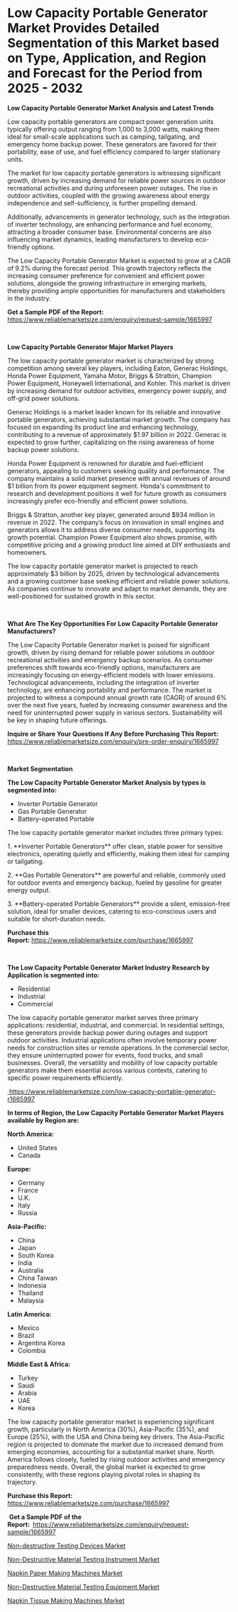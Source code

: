 <p><h1>Low Capacity Portable Generator Market Provides Detailed Segmentation of this Market based on Type, Application, and Region and Forecast for the Period from 2025 - 2032</h1></p><p><strong>Low Capacity Portable Generator Market Analysis and Latest Trends</strong></p>
<p><p>Low capacity portable generators are compact power generation units typically offering output ranging from 1,000 to 3,000 watts, making them ideal for small-scale applications such as camping, tailgating, and emergency home backup power. These generators are favored for their portability, ease of use, and fuel efficiency compared to larger stationary units.</p><p>The market for low capacity portable generators is witnessing significant growth, driven by increasing demand for reliable power sources in outdoor recreational activities and during unforeseen power outages. The rise in outdoor activities, coupled with the growing awareness about energy independence and self-sufficiency, is further propelling demand.</p><p>Additionally, advancements in generator technology, such as the integration of inverter technology, are enhancing performance and fuel economy, attracting a broader consumer base. Environmental concerns are also influencing market dynamics, leading manufacturers to develop eco-friendly options.</p><p>The Low Capacity Portable Generator Market is expected to grow at a CAGR of 9.2% during the forecast period. This growth trajectory reflects the increasing consumer preference for convenient and efficient power solutions, alongside the growing infrastructure in emerging markets, thereby providing ample opportunities for manufacturers and stakeholders in the industry.</p></p>
<p><strong>Get a Sample PDF of the Report:&nbsp;</strong> <a href="https://www.reliablemarketsize.com/enquiry/request-sample/1665997?utm_campaign=1879&utm_medium=2&utm_source=Github&utm_content=ia&utm_term=11042025&utm_id=low-capacity-portable-generator">https://www.reliablemarketsize.com/enquiry/request-sample/1665997</a></p>
<p>&nbsp;</p>
<p><strong>Low Capacity Portable Generator Major Market Players</strong></p>
<p><p>The low capacity portable generator market is characterized by strong competition among several key players, including Eaton, Generac Holdings, Honda Power Equipment, Yamaha Motor, Briggs & Stratton, Champion Power Equipment, Honeywell International, and Kohler. This market is driven by increasing demand for outdoor activities, emergency power supply, and off-grid power solutions.</p><p>Generac Holdings is a market leader known for its reliable and innovative portable generators, achieving substantial market growth. The company has focused on expanding its product line and enhancing technology, contributing to a revenue of approximately $1.97 billion in 2022. Generac is expected to grow further, capitalizing on the rising awareness of home backup power solutions.</p><p>Honda Power Equipment is renowned for durable and fuel-efficient generators, appealing to customers seeking quality and performance. The company maintains a solid market presence with annual revenues of around $1 billion from its power equipment segment. Honda's commitment to research and development positions it well for future growth as consumers increasingly prefer eco-friendly and efficient power solutions.</p><p>Briggs & Stratton, another key player, generated around $934 million in revenue in 2022. The company’s focus on innovation in small engines and generators allows it to address diverse consumer needs, supporting its growth potential. Champion Power Equipment also shows promise, with competitive pricing and a growing product line aimed at DIY enthusiasts and homeowners.</p><p>The low capacity portable generator market is projected to reach approximately $3 billion by 2025, driven by technological advancements and a growing customer base seeking efficient and reliable power solutions. As companies continue to innovate and adapt to market demands, they are well-positioned for sustained growth in this sector.</p></p>
<p>&nbsp;</p>
<p><strong>What Are The Key Opportunities For Low Capacity Portable Generator Manufacturers?</strong></p>
<p><p>The Low Capacity Portable Generator market is poised for significant growth, driven by rising demand for reliable power solutions in outdoor recreational activities and emergency backup scenarios. As consumer preferences shift towards eco-friendly options, manufacturers are increasingly focusing on energy-efficient models with lower emissions. Technological advancements, including the integration of inverter technology, are enhancing portability and performance. The market is projected to witness a compound annual growth rate (CAGR) of around 6% over the next five years, fueled by increasing consumer awareness and the need for uninterrupted power supply in various sectors. Sustainability will be key in shaping future offerings.</p></p>
<p><strong>Inquire or Share Your Questions If Any Before Purchasing This Report:</strong> <a href="https://www.reliablemarketsize.com/enquiry/pre-order-enquiry/1665997?utm_campaign=1879&utm_medium=2&utm_source=Github&utm_content=ia&utm_term=11042025&utm_id=low-capacity-portable-generator">https://www.reliablemarketsize.com/enquiry/pre-order-enquiry/1665997</a></p>
<p>&nbsp;</p>
<p><strong>Market Segmentation</strong></p>
<p><strong>The Low Capacity Portable Generator Market Analysis by types is segmented into:</strong></p>
<p><ul><li>Inverter Portable Generator</li><li>Gas Portable Generator</li><li>Battery-operated Portable</li></ul></p>
<p><p>The low capacity portable generator market includes three primary types: </p><p>1. **Inverter Portable Generators** offer clean, stable power for sensitive electronics, operating quietly and efficiently, making them ideal for camping or tailgating. </p><p>2. **Gas Portable Generators** are powerful and reliable, commonly used for outdoor events and emergency backup, fueled by gasoline for greater energy output. </p><p>3. **Battery-operated Portable Generators** provide a silent, emission-free solution, ideal for smaller devices, catering to eco-conscious users and suitable for short-duration needs.</p></p>
<p><strong>Purchase this Report:&nbsp;</strong><a href="https://www.reliablemarketsize.com/purchase/1665997?utm_campaign=1879&utm_medium=2&utm_source=Github&utm_content=ia&utm_term=11042025&utm_id=low-capacity-portable-generator">https://www.reliablemarketsize.com/purchase/1665997</a></p>
<p>&nbsp;</p>
<p><strong>The Low Capacity Portable Generator Market Industry Research by Application is segmented into:</strong></p>
<p><ul><li>Residential</li><li>Industrial</li><li>Commercial</li></ul></p>
<p><p>The low capacity portable generator market serves three primary applications: residential, industrial, and commercial. In residential settings, these generators provide backup power during outages and support outdoor activities. Industrial applications often involve temporary power needs for construction sites or remote operations. In the commercial sector, they ensure uninterrupted power for events, food trucks, and small businesses. Overall, the versatility and mobility of low capacity portable generators make them essential across various contexts, catering to specific power requirements efficiently.</p></p>
<p><a href="https://www.reliablemarketsize.com/low-capacity-portable-generator-r1665997?utm_campaign=1879&utm_medium=2&utm_source=Github&utm_content=ia&utm_term=11042025&utm_id=low-capacity-portable-generator">&nbsp;https://www.reliablemarketsize.com/low-capacity-portable-generator-r1665997</a></p>
<p><strong>In terms of Region, the Low Capacity Portable Generator Market Players available by Region are:</strong></p>
<p>
    <p> <strong> North America: </strong>
        <ul>
            <li>United States</li>
            <li>Canada</li>
        </ul>
        </p> 
    <p> <strong> Europe: </strong>
        <ul>
            <li>Germany</li>
            <li>France</li>
            <li>U.K.</li>
            <li>Italy</li>
            <li>Russia</li>
        </ul>
        </p> 
    <p> <strong> Asia-Pacific: </strong>
        <ul>
            <li>China</li>
            <li>Japan</li>
            <li>South Korea</li>
            <li>India</li>
            <li>Australia</li>
            <li>China Taiwan</li>
            <li>Indonesia</li>
            <li>Thailand</li>
            <li>Malaysia</li>
        </ul>
        </p> 
    <p> <strong> Latin America: </strong>
        <ul>
            <li>Mexico</li>
            <li>Brazil</li>
            <li>Argentina Korea</li>
            <li>Colombia</li>
        </ul>
        </p> 
    <p> <strong> Middle East & Africa: </strong>
        <ul>
            <li>Turkey</li>
            <li>Saudi</li>
            <li>Arabia</li>
            <li>UAE</li>
            <li>Korea</li>
        </ul>
    </p>
    </p>
<p><p>The low capacity portable generator market is experiencing significant growth, particularly in North America (30%), Asia-Pacific (35%), and Europe (25%), with the USA and China being key drivers. The Asia-Pacific region is projected to dominate the market due to increased demand from emerging economies, accounting for a substantial market share. North America follows closely, fueled by rising outdoor activities and emergency preparedness needs. Overall, the global market is expected to grow consistently, with these regions playing pivotal roles in shaping its trajectory.</p></p>
<p><strong>Purchase this Report: </strong><a href="https://www.reliablemarketsize.com/purchase/1665997?utm_campaign=1879&utm_medium=2&utm_source=Github&utm_content=ia&utm_term=11042025&utm_id=low-capacity-portable-generator">https://www.reliablemarketsize.com/purchase/1665997</a></p>
<p>&nbsp;<strong>Get a Sample PDF of the Report:&nbsp;&nbsp;</strong><a href="https://www.reliablemarketsize.com/enquiry/request-sample/1665997?utm_campaign=1879&utm_medium=2&utm_source=Github&utm_content=ia&utm_term=11042025&utm_id=low-capacity-portable-generator">https://www.reliablemarketsize.com/enquiry/request-sample/1665997</a></p>
<p><strong></strong></p>
<p><p><a href="https://github.com/pelegeazlie5/Market-Research-Report-List-1/blob/main/non-destructive-testing-devices-market.md?utm_campaign=1879&utm_medium=2&utm_source=Github&utm_content=ia&utm_term=11042025&utm_id=low-capacity-portable-generator">Non-destructive Testing Devices Market</a></p><p><a href="https://github.com/rafiishibu00/Market-Research-Report-List-1/blob/main/non-destructive-material-testing-instrument-market.md?utm_campaign=1879&utm_medium=2&utm_source=Github&utm_content=ia&utm_term=11042025&utm_id=low-capacity-portable-generator">Non-Destructive Material Testing Instrument Market</a></p><p><a href="https://github.com/ziringebrur1/Market-Research-Report-List-1/blob/main/napkin-paper-making-machines-market.md?utm_campaign=1879&utm_medium=2&utm_source=Github&utm_content=ia&utm_term=11042025&utm_id=low-capacity-portable-generator">Napkin Paper Making Machines Market</a></p><p><a href="https://github.com/paulierasho/Market-Research-Report-List-1/blob/main/non-destructive-material-testing-equipment-market.md?utm_campaign=1879&utm_medium=2&utm_source=Github&utm_content=ia&utm_term=11042025&utm_id=low-capacity-portable-generator">Non-Destructive Material Testing Equipment Market</a></p><p><a href="https://github.com/perbetpereir/Market-Research-Report-List-1/blob/main/napkin-tissue-making-machines-market.md?utm_campaign=1879&utm_medium=2&utm_source=Github&utm_content=ia&utm_term=11042025&utm_id=low-capacity-portable-generator">Napkin Tissue Making Machines Market</a></p></p>